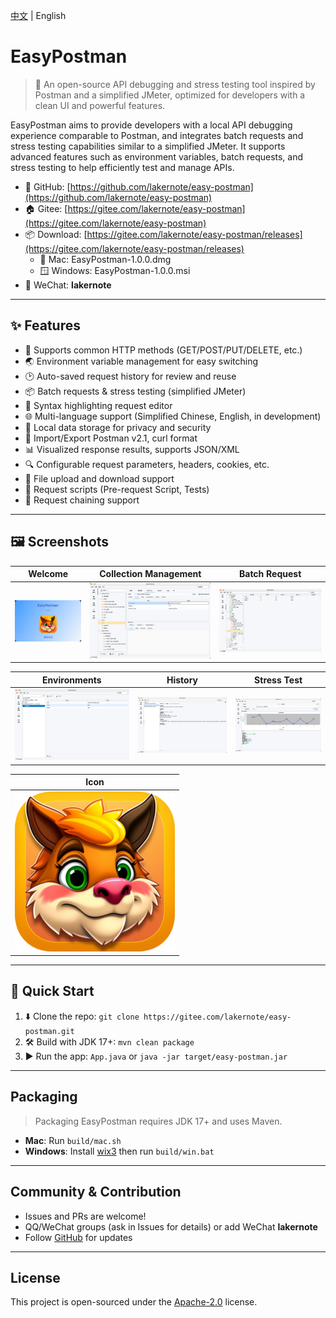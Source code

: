 [中文](README.md) | English

# EasyPostman

> 🚀 An open-source API debugging and stress testing tool inspired by Postman and a simplified JMeter, optimized for
> developers with a clean UI and powerful features.

EasyPostman aims to provide developers with a local API debugging experience comparable to Postman, and integrates batch
requests and stress testing capabilities similar to a simplified JMeter. It supports advanced features such as
environment variables, batch requests, and stress testing to help efficiently test and manage APIs.

- 🌟 GitHub: [https://github.com/lakernote/easy-postman](https://github.com/lakernote/easy-postman)
- 🏠 Gitee: [https://gitee.com/lakernote/easy-postman](https://gitee.com/lakernote/easy-postman)
- 📦 Download: [https://gitee.com/lakernote/easy-postman/releases](https://gitee.com/lakernote/easy-postman/releases)
    - 🍏 Mac: EasyPostman-1.0.0.dmg
    - 🪟 Windows: EasyPostman-1.0.0.msi
- 💬 WeChat: **lakernote**

---

## ✨ Features

- 🚦 Supports common HTTP methods (GET/POST/PUT/DELETE, etc.)
- 🌏 Environment variable management for easy switching
- 🕑 Auto-saved request history for review and reuse
- 📦 Batch requests & stress testing (simplified JMeter)
- 📝 Syntax highlighting request editor
- 🌐 Multi-language support (Simplified Chinese, English, in development)
- 💾 Local data storage for privacy and security
- 📂 Import/Export Postman v2.1, curl format
- 📊 Visualized response results, supports JSON/XML
- 🔍 Configurable request parameters, headers, cookies, etc.
- 📂 File upload and download support
- 📑 Request scripts (Pre-request Script, Tests)
- 🔗 Request chaining support

---

## 🖼️ Screenshots

|           Welcome            |        Collection Management         |      Batch Request       |
|:----------------------------:|:------------------------------------:|:------------------------:|
| ![Welcome](docs/welcome.png) | ![Collections](docs/collections.png) | ![Batch](docs/batch.png) |

|          Environments          |           History            |          Stress Test           |
|:------------------------------:|:----------------------------:|:------------------------------:|
| ![Envs](docs/environments.png) | ![History](docs/history.png) | ![Stress](docs/stresstest.png) |

|          Icon          |
|:----------------------:|
| ![Icon](docs/icon.png) |

---

## 🚀 Quick Start

1. ⬇️ Clone the repo: `git clone https://gitee.com/lakernote/easy-postman.git`
2. 🛠️ Build with JDK 17+: `mvn clean package`
3. ▶️ Run the app: `App.java` or `java -jar target/easy-postman.jar`

---

## Packaging

> Packaging EasyPostman requires JDK 17+ and uses Maven.

- **Mac**: Run `build/mac.sh`
- **Windows**: Install [wix3](https://github.com/wixtoolset/wix3) then run `build/win.bat`

---

## Community & Contribution

- Issues and PRs are welcome!
- QQ/WeChat groups (ask in Issues for details) or add WeChat **lakernote**
- Follow [GitHub](https://github.com/lakernote/easy-postman) for updates

---

## License

This project is open-sourced under the [Apache-2.0](https://www.apache.org/licenses/LICENSE-2.0) license.

